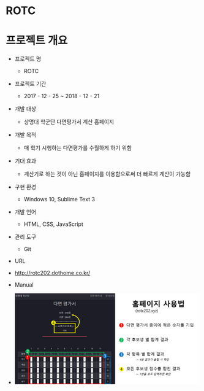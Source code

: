 # ROTC

# 프로젝트 개요
- 프로젝트 명
  * ROTC

- 프로젝트 기간
  * 2017 - 12 - 25 ~ 2018 - 12 - 21

- 개발 대상
  * 상명대 학군단 다면평가서 계산 홈페이지

- 개발 목적
  * 매 학기 시행하는 다면평가를 수월하게 하기 위함

- 기대 효과
  * 계산기로 하는 것이 아닌 홈페이지를 이용함으로써 더 빠르게 계산이 가능함

- 구현 환경
  * Windows 10, Sublime Text 3

- 개발 언어
  * HTML, CSS, JavaScript

- 관리 도구
  * Git

- URL
 * http://rotc202.dothome.co.kr/

- Manual
 * ![Manual](https://github.com/HyunIm/ROTC/blob/master/Doc/Manual/Manual.png)
